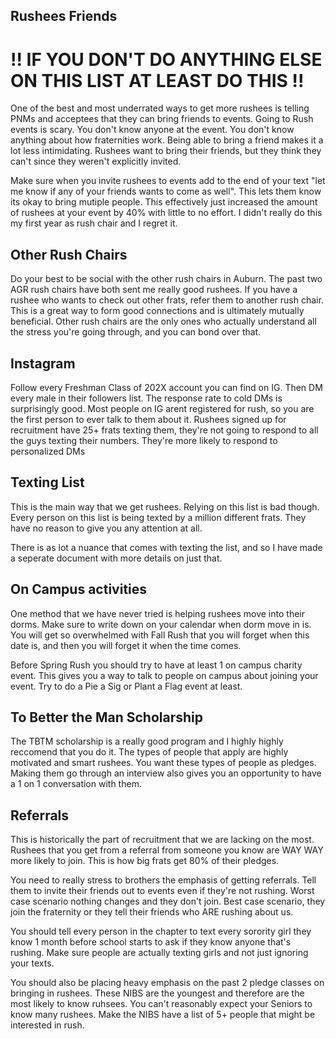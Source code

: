 
## Rushees Friends

# !! IF YOU DON'T DO ANYTHING ELSE ON THIS LIST AT LEAST DO THIS !! 

One of the best and most underrated ways to get more rushees is telling PNMs and acceptees that they can bring friends to events. Going to Rush events is scary. You don't know anyone at the event. You don't know anything about how fraternities work. Being able to bring a friend makes it a lot less intimidating. Rushees want to bring their friends, but they think they can't since they weren't explicitly invited.

Make sure when you invite rushees to events add to the end of your text "let me know if any of your friends wants to come as well". This lets them know its okay to bring mutiple people. This effectively just increased the amount of rushees at your event by 40% with little to no effort. I didn't really do this my first year as rush chair and I regret it.

## Other Rush Chairs

Do your best to be social with the other rush chairs in Auburn. The past two AGR rush chairs have both sent me really good rushees. If you have a rushee who wants to check out other frats, refer them to another rush chair. This is a great way to form good connections and is ultimately mutually beneficial. Other rush chairs are the only ones who actually understand all the stress you're going through, and you can bond over that. 

## Instagram 

Follow every Freshman Class of 202X account you can find on IG. Then DM every male in their followers list. The response rate to cold DMs is surprisingly good. Most people on IG arent registered for rush, so you are the first person to ever talk to them about it. Rushees signed up for recruitment have 25+ frats texting them, they're not going to respond to all the guys texting their numbers. They're more likely to respond to personalized DMs 

## Texting List

This is the main way that we get rushees. Relying on this list is bad though. Every person on this list is being texted by a million different frats. They have no reason to give you any attention at all. 

There is as lot a nuance that comes with texting the list, and so I have made a seperate document with more details on just that.

## On Campus activities

One method that we have never tried is helping rushees move into their dorms. Make sure to write down on your calendar when dorm move in is. You will get so overwhelmed with Fall Rush that you will forget when this date is, and then you will forget it when the time comes. 

Before Spring Rush you should try to have at least 1 on campus charity event. This gives you a way to talk to people on campus about joining your event. Try to do a Pie a Sig or Plant a Flag event at least. 

## To Better the Man Scholarship

The TBTM scholarship is a really good program and I highly highly reccomend that you do it. The types of people that apply are highly motivated and smart rushees. You want these types of people as pledges. Making them go through an interview also gives you an opportunity to have a 1 on 1 conversation with them. 

## Referrals 

This is historically the part of recruitment that we are lacking on the most. Rushees that you get from a referral from someone you know are WAY WAY more likely to join. This is how big frats get 80% of their pledges. 

You need to really stress to brothers the emphasis of getting referrals. Tell them to invite their friends out to events even if they're not rushing. Worst case scenario nothing changes and they don't join. Best case scenario, they join the fraternity or they tell their friends who ARE rushing about us.

You should tell every person in the chapter to text every sorority girl they know 1 month before school starts to ask if they know anyone that's rushing. Make sure people are actually texting girls and not just ignoring your texts. 

You should also be placing heavy emphasis on the past 2 pledge classes on bringing in rushees. These NIBS are the youngest and therefore are the most likely to know ruhsees. You can't reasonably expect your Seniors to know many rushees. Make the NIBS have a list of 5+ people that might be interested in rush. 


